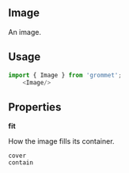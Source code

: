 ## Image
An image.

## Usage

```javascript
import { Image } from 'grommet';
    <Image/>
```

## Properties

**fit**

How the image fills its container.

```
cover
contain
```
  